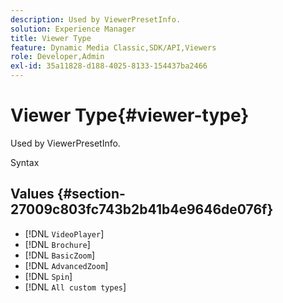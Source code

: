 ```yaml
---
description: Used by ViewerPresetInfo.
solution: Experience Manager
title: Viewer Type
feature: Dynamic Media Classic,SDK/API,Viewers
role: Developer,Admin
exl-id: 35a11828-d188-4025-8133-154437ba2466
---
```

# Viewer Type{#viewer-type}

Used by ViewerPresetInfo.

 Syntax 

## Values {#section-27009c803fc743b2b41b4e9646de076f}

* [!DNL `VideoPlayer`] 
* [!DNL `Brochure`] 
* [!DNL `BasicZoom`] 
* [!DNL `AdvancedZoom`] 
* [!DNL `Spin`] 
* [!DNL `All custom types`]
